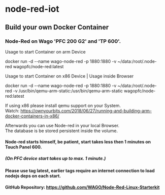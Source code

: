 # node-red-iot

## Build your own Docker Container
### Node-Red on Wago 'PFC 200 G2' and 'TP 600'.
 
Usage to start Container on arm Device

docker run -d --name wago-node-red -p 1880:1880 -v ~/data:/root/.node-red wagopfc/node-red:latest


Usage to start Container on x86 Device  | Usage inside Browser

docker run -d --name wago-node-red -p 1880:1880 -v ~/data:/root/.node-red -v /usr/bin/qemu-arm-static:/usr/bin/qemu-arm-static wagopfc/node-red:latest
   
If using x86 please install qemu support on your System.   
Watch: https://ownyourbits.com/2018/06/27/running-and-building-arm-docker-containers-in-x86/ 

   
Afterwards you can use Node-red in your local Browser.  
The database is be stored persistent inside the volume.
<h4>Node-red starts himself, be patient, start takes less then 1 minutes on Touch Panel 600. <h4>
<h5>(On PFC device start takes up to max. 1 minute.)  <h5/>
  
<h4>Please use tag latest, earlier tags require an internet connection  to load nodejs deps on each start.<h4/>

GitHub Repository:
https://github.com/WAGO/Node-Red-Linux-Starterkit
